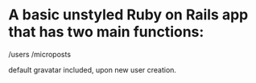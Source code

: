 # A basic unstyled Ruby on Rails app that has two main functions:

/users
/microposts

default gravatar included, upon new user creation.